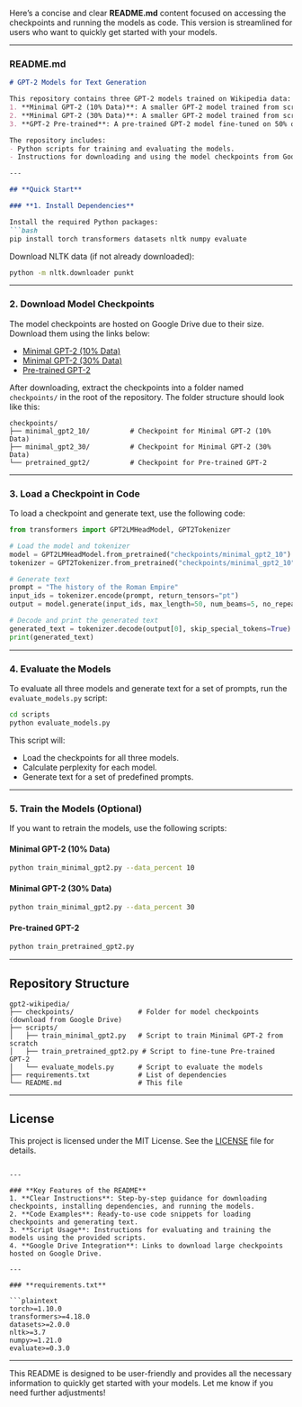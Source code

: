 Here’s a concise and clear **README.md** content focused on accessing the checkpoints and running the models as code. This version is streamlined for users who want to quickly get started with your models.

---

### **README.md**

```markdown
# GPT-2 Models for Text Generation

This repository contains three GPT-2 models trained on Wikipedia data:
1. **Minimal GPT-2 (10% Data)**: A smaller GPT-2 model trained from scratch on 10% of the Wikipedia dataset.
2. **Minimal GPT-2 (30% Data)**: A smaller GPT-2 model trained from scratch on 30% of the Wikipedia dataset.
3. **GPT-2 Pre-trained**: A pre-trained GPT-2 model fine-tuned on 50% of the Wikipedia dataset.

The repository includes:
- Python scripts for training and evaluating the models.
- Instructions for downloading and using the model checkpoints from Google Drive.

---

## **Quick Start**

### **1. Install Dependencies**

Install the required Python packages:
```bash
pip install torch transformers datasets nltk numpy evaluate
```

Download NLTK data (if not already downloaded):
```bash
python -m nltk.downloader punkt
```

---

### **2. Download Model Checkpoints**

The model checkpoints are hosted on Google Drive due to their size. Download them using the links below:

- [Minimal GPT-2 (10% Data)](https://drive.google.com/your-link-here)
- [Minimal GPT-2 (30% Data)](https://drive.google.com/your-link-here)
- [Pre-trained GPT-2](https://drive.google.com/your-link-here)

After downloading, extract the checkpoints into a folder named `checkpoints/` in the root of the repository. The folder structure should look like this:
```
checkpoints/
├── minimal_gpt2_10/          # Checkpoint for Minimal GPT-2 (10% Data)
├── minimal_gpt2_30/          # Checkpoint for Minimal GPT-2 (30% Data)
└── pretrained_gpt2/          # Checkpoint for Pre-trained GPT-2
```

---

### **3. Load a Checkpoint in Code**

To load a checkpoint and generate text, use the following code:

```python
from transformers import GPT2LMHeadModel, GPT2Tokenizer

# Load the model and tokenizer
model = GPT2LMHeadModel.from_pretrained("checkpoints/minimal_gpt2_10")
tokenizer = GPT2Tokenizer.from_pretrained("checkpoints/minimal_gpt2_10")

# Generate text
prompt = "The history of the Roman Empire"
input_ids = tokenizer.encode(prompt, return_tensors="pt")
output = model.generate(input_ids, max_length=50, num_beams=5, no_repeat_ngram_size=2, early_stopping=True)

# Decode and print the generated text
generated_text = tokenizer.decode(output[0], skip_special_tokens=True)
print(generated_text)
```

---

### **4. Evaluate the Models**

To evaluate all three models and generate text for a set of prompts, run the `evaluate_models.py` script:

```bash
cd scripts
python evaluate_models.py
```

This script will:
- Load the checkpoints for all three models.
- Calculate perplexity for each model.
- Generate text for a set of predefined prompts.

---

### **5. Train the Models (Optional)**

If you want to retrain the models, use the following scripts:

#### **Minimal GPT-2 (10% Data)**
```bash
python train_minimal_gpt2.py --data_percent 10
```

#### **Minimal GPT-2 (30% Data)**
```bash
python train_minimal_gpt2.py --data_percent 30
```

#### **Pre-trained GPT-2**
```bash
python train_pretrained_gpt2.py
```

---

## **Repository Structure**

```
gpt2-wikipedia/
├── checkpoints/                # Folder for model checkpoints (download from Google Drive)
├── scripts/
│   ├── train_minimal_gpt2.py   # Script to train Minimal GPT-2 from scratch
│   ├── train_pretrained_gpt2.py # Script to fine-tune Pre-trained GPT-2
│   └── evaluate_models.py      # Script to evaluate the models
├── requirements.txt            # List of dependencies
└── README.md                   # This file
```

---

## **License**

This project is licensed under the MIT License. See the [LICENSE](LICENSE) file for details.
```

---

### **Key Features of the README**
1. **Clear Instructions**: Step-by-step guidance for downloading checkpoints, installing dependencies, and running the models.
2. **Code Examples**: Ready-to-use code snippets for loading checkpoints and generating text.
3. **Script Usage**: Instructions for evaluating and training the models using the provided scripts.
4. **Google Drive Integration**: Links to download large checkpoints hosted on Google Drive.

---

### **requirements.txt**

```plaintext
torch>=1.10.0
transformers>=4.18.0
datasets>=2.0.0
nltk>=3.7
numpy>=1.21.0
evaluate>=0.3.0
```

---

This README is designed to be user-friendly and provides all the necessary information to quickly get started with your models. Let me know if you need further adjustments!
